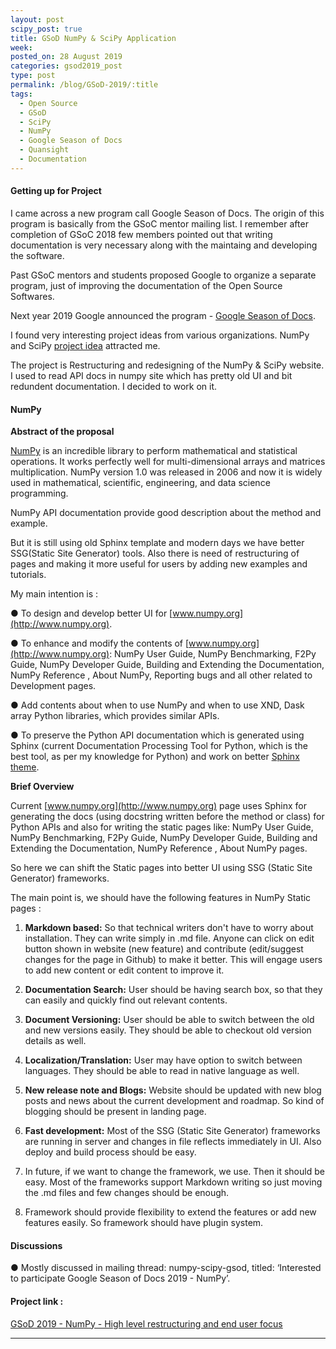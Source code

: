 ```yaml
---
layout: post
scipy_post: true
title: GSoD NumPy & SciPy Application
week:
posted_on: 28 August 2019
categories: gsod2019_post
type: post
permalink: /blog/GSoD-2019/:title
tags:
  - Open Source
  - GSoD
  - SciPy
  - NumPy
  - Google Season of Docs
  - Quansight
  - Documentation
---
```



#### Getting up for Project

I came across a new program call Google Season of Docs. The origin of this program is basically from the GSoC mentor mailing list. I remember after completion of GSoC 2018 few members pointed out that writing documentation is very necessary along with the maintaing and developing the software.

Past GSoC mentors and students proposed Google to organize a separate program, just of improving the documentation of the Open Source Softwares.

Next year 2019 Google announced the program - [Google Season of Docs](https://opensource.googleblog.com/2019/04/season-of-docs-org-apps.html).

I found very interesting project ideas from various organizations. NumPy and SciPy [project idea](https://github.com/numfocus/gsod/blob/master/2019/NumPy_ideas_list.md) attracted me.

The project is Restructuring and redesigning of the NumPy & SciPy website. I used to read API docs in numpy site which has pretty old UI and bit redundent documentation. I decided to work on it.

#### NumPy

**Abstract of the proposal**

[NumPy](http://www.numpy.org/) is an incredible library to perform mathematical and statistical operations. It works perfectly well for multi-dimensional arrays and matrices multiplication. NumPy version 1.0 was released in 2006 and now it is widely used in mathematical, scientific, engineering, and data science programming.

NumPy API documentation provide good description about the method and example.

But it is still using old Sphinx template and modern days we have better SSG(Static Site Generator) tools. Also there is need of restructuring of pages and making it more useful for users by adding new examples and tutorials.


My main intention is :

● To design and develop better UI for [www.numpy.org](http://www.numpy.org).

● To enhance and modify the contents of [www.numpy.org](http://www.numpy.org): NumPy User Guide, NumPy Benchmarking, F2Py Guide, NumPy Developer Guide, Building and Extending the Documentation, NumPy Reference , About NumPy, Reporting bugs and all other related to Development pages.

● Add contents about when to use NumPy and when to use XND, Dask array Python libraries, which provides similar APIs.

● To preserve the Python API documentation which is generated using Sphinx (current Documentation Processing Tool for Python, which is the best tool, as per my knowledge for Python) and work on better [Sphinx theme](https://github.com/scipy/scipy-sphinx-theme).


**Brief Overview**

Current [www.numpy.org](http://www.numpy.org) page uses Sphinx for generating the docs (using docstring written before the method or class) for Python APIs and also for writing the static pages like:  NumPy User Guide, NumPy Benchmarking, F2Py Guide, NumPy Developer Guide, Building and Extending the Documentation, NumPy Reference , About NumPy pages.

So here we can shift the Static pages into better UI using SSG (Static Site Generator) frameworks.

The main point is, we should have the following features in NumPy Static pages :


1. **Markdown based:** So that technical writers don't have to worry about installation. They can write simply in .md file. Anyone can click on edit button shown in website (new feature) and contribute (edit/suggest changes for the page in Github) to make it better. This will engage users to add new content or edit content to improve it.

2. **Documentation Search:**  User should be having search box, so that they can easily and quickly find out relevant contents.

3. **Document Versioning:** User should be able to switch between the old and new versions easily. They should be able to checkout old version details as well.

4. **Localization/Translation:**  User may have option to switch between languages. They should be able to read in native language as well.

5. **New release note and Blogs:**  Website should be updated with new blog posts and news about the current development and roadmap. So kind of blogging should be present in landing page.

6. **Fast development:**  Most of the SSG (Static Site Generator) frameworks are running in server and changes in file reflects immediately in UI. Also deploy and build process should be easy.

7. In future, if we want to change the framework, we use. Then it should be easy. Most of the frameworks support Markdown writing so just moving the .md files and few changes should be enough.

8. Framework should provide flexibility to extend the features or add new features easily. So framework should have plugin system.


#### Discussions


●  Mostly discussed in mailing thread: numpy-scipy-gsod, titled: ‘Interested to participate Google Season of Docs 2019 - NumPy’.


#### Project link :

[GSoD 2019 - NumPy - High level restructuring and end user focus](https://docs.google.com/document/d/1l6YBZmS_dh2Ox9piGK4qaMgTDOspmOYxxbSdWW7FKrI/edit?usp=sharing)


-------------------------------------------------
